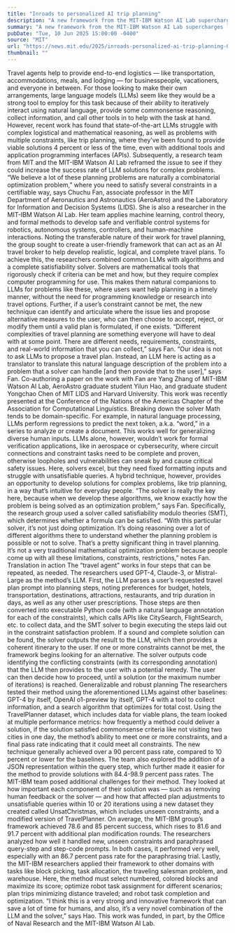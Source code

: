 ```yaml
---
title: "Inroads to personalized AI trip planning"
description: "A new framework from the MIT-IBM Watson AI Lab supercharges language models, so they can reason over, interactively develop, and verify valid, complex travel agendas."
summary: "A new framework from the MIT-IBM Watson AI Lab supercharges language models, so they can reason over, interactively deve"
pubDate: "Tue, 10 Jun 2025 15:00:00 -0400"
source: "MIT"
url: "https://news.mit.edu/2025/inroads-personalized-ai-trip-planning-0610"
thumbnail: ""
---
```


Travel agents help to provide end-to-end logistics — like transportation, accommodations, meals, and lodging — for businesspeople, vacationers, and everyone in between. For those looking to make their own arrangements, large language models (LLMs) seem like they would be a strong tool to employ for this task because of their ability to iteratively interact using natural language, provide some commonsense reasoning, collect information, and call other tools in to help with the task at hand. However, recent work has found that state-of-the-art LLMs struggle with complex logistical and mathematical reasoning, as well as problems with multiple constraints, like trip planning, where they’ve been found to provide viable solutions 4 percent or less of the time, even with additional tools and application programming interfaces (APIs).
Subsequently, a research team from MIT and the MIT-IBM Watson AI Lab reframed the issue to see if they could increase the success rate of LLM solutions for complex problems. “We believe a lot of these planning problems are naturally a combinatorial optimization problem,” where you need to satisfy several constraints in a certifiable way, says Chuchu Fan, associate professor in the MIT Department of Aeronautics and Astronautics (AeroAstro) and the Laboratory for Information and Decision Systems (LIDS). She is also a researcher in the MIT-IBM Watson AI Lab. Her team applies machine learning, control theory, and formal methods to develop safe and verifiable control systems for robotics, autonomous systems, controllers, and human-machine interactions.
Noting the transferable nature of their work for travel planning, the group sought to create a user-friendly framework that can act as an AI travel broker to help develop realistic, logical, and complete travel plans. To achieve this, the researchers combined common LLMs with algorithms and a complete satisfiability solver. Solvers are mathematical tools that rigorously check if criteria can be met and how, but they require complex computer programming for use. This makes them natural companions to LLMs for problems like these, where users want help planning in a timely manner, without the need for programming knowledge or research into travel options. Further, if a user’s constraint cannot be met, the new technique can identify and articulate where the issue lies and propose alternative measures to the user, who can then choose to accept, reject, or modify them until a valid plan is formulated, if one exists.
“Different complexities of travel planning are something everyone will have to deal with at some point. There are different needs, requirements, constraints, and real-world information that you can collect,” says Fan. “Our idea is not to ask LLMs to propose a travel plan. Instead, an LLM here is acting as a translator to translate this natural language description of the problem into a problem that a solver can handle [and then provide that to the user],” says Fan.
Co-authoring a paper on the work with Fan are Yang Zhang of MIT-IBM Watson AI Lab, AeroAstro graduate student Yilun Hao, and graduate student Yongchao Chen of MIT LIDS and Harvard University. This work was recently presented at the Conference of the Nations of the Americas Chapter of the Association for Computational Linguistics.
Breaking down the solver
Math tends to be domain-specific. For example, in natural language processing, LLMs perform regressions to predict the next token, a.k.a. “word,” in a series to analyze or create a document. This works well for generalizing diverse human inputs. LLMs alone, however, wouldn’t work for formal verification applications, like in aerospace or cybersecurity, where circuit connections and constraint tasks need to be complete and proven, otherwise loopholes and vulnerabilities can sneak by and cause critical safety issues. Here, solvers excel, but they need fixed formatting inputs and struggle with unsatisfiable queries. A hybrid technique, however, provides an opportunity to develop solutions for complex problems, like trip planning, in a way that’s intuitive for everyday people.
“The solver is really the key here, because when we develop these algorithms, we know exactly how the problem is being solved as an optimization problem,” says Fan. Specifically, the research group used a solver called satisfiability modulo theories (SMT), which determines whether a formula can be satisfied. “With this particular solver, it’s not just doing optimization. It’s doing reasoning over a lot of different algorithms there to understand whether the planning problem is possible or not to solve. That’s a pretty significant thing in travel planning. It’s not a very traditional mathematical optimization problem because people come up with all these limitations, constraints, restrictions,” notes Fan.
Translation in action
The “travel agent” works in four steps that can be repeated, as needed. The researchers used GPT-4, Claude-3, or Mistral-Large as the method’s LLM. First, the LLM parses a user’s requested travel plan prompt into planning steps, noting preferences for budget, hotels, transportation, destinations, attractions, restaurants, and trip duration in days, as well as any other user prescriptions. Those steps are then converted into executable Python code (with a natural language annotation for each of the constraints), which calls APIs like CitySearch, FlightSearch, etc. to collect data, and the SMT solver to begin executing the steps laid out in the constraint satisfaction problem. If a sound and complete solution can be found, the solver outputs the result to the LLM, which then provides a coherent itinerary to the user.
If one or more constraints cannot be met, the framework begins looking for an alternative. The solver outputs code identifying the conflicting constraints (with its corresponding annotation) that the LLM then provides to the user with a potential remedy. The user can then decide how to proceed, until a solution (or the maximum number of iterations) is reached.
Generalizable and robust planning
The researchers tested their method using the aforementioned LLMs against other baselines: GPT-4 by itself, OpenAI o1-preview by itself, GPT-4 with a tool to collect information, and a search algorithm that optimizes for total cost. Using the TravelPlanner dataset, which includes data for viable plans, the team looked at multiple performance metrics: how frequently a method could deliver a solution, if the solution satisfied commonsense criteria like not visiting two cities in one day, the method’s ability to meet one or more constraints, and a final pass rate indicating that it could meet all constraints. The new technique generally achieved over a 90 percent pass rate, compared to 10 percent or lower for the baselines. The team also explored the addition of a JSON representation within the query step, which further made it easier for the method to provide solutions with 84.4-98.9 percent pass rates.
The MIT-IBM team posed additional challenges for their method. They looked at how important each component of their solution was — such as removing human feedback or the solver — and how that affected plan adjustments to unsatisfiable queries within 10 or 20 iterations using a new dataset they created called UnsatChristmas, which includes unseen constraints, and a modified version of TravelPlanner. On average, the MIT-IBM group’s framework achieved 78.6 and 85 percent success, which rises to 81.6 and 91.7 percent with additional plan modification rounds. The researchers analyzed how well it handled new, unseen constraints and paraphrased query-step and step-code prompts. In both cases, it performed very well, especially with an 86.7 percent pass rate for the paraphrasing trial.
Lastly, the MIT-IBM researchers applied their framework to other domains with tasks like block picking, task allocation, the traveling salesman problem, and warehouse. Here, the method must select numbered, colored blocks and maximize its score; optimize robot task assignment for different scenarios; plan trips minimizing distance traveled; and robot task completion and optimization.
“I think this is a very strong and innovative framework that can save a lot of time for humans, and also, it’s a very novel combination of the LLM and the solver,” says Hao.
This work was funded, in part, by the Office of Naval Research and the MIT-IBM Watson AI Lab.